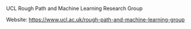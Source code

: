 UCL Rough Path and Machine Learning Research Group

Website: https://www.ucl.ac.uk/rough-path-and-machine-learning-group
